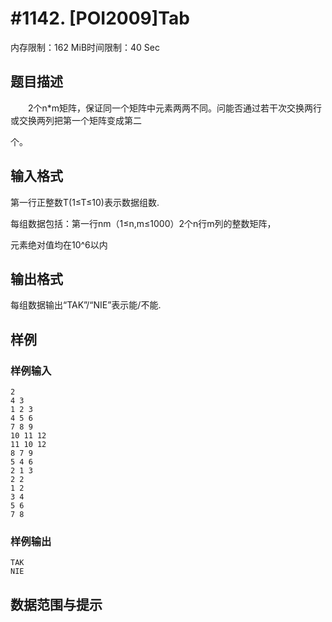 # #1142. [POI2009]Tab

内存限制：162 MiB时间限制：40 Sec

## 题目描述

　　2个n*m矩阵，保证同一个矩阵中元素两两不同。问能否通过若干次交换两行或交换两列把第一个矩阵变成第二

个。

## 输入格式

第一行正整数T(1&le;T&le;10)表示数据组数.

每组数据包括：第一行nm（1&le;n,m&le;1000）2个n行m列的整数矩阵，

元素绝对值均在10^6以内

## 输出格式

每组数据输出&ldquo;TAK&rdquo;/&ldquo;NIE&rdquo;表示能/不能.

## 样例

### 样例输入

    
    2
    4 3
    1 2 3
    4 5 6
    7 8 9
    10 11 12
    11 10 12
    8 7 9
    5 4 6
    2 1 3
    2 2
    1 2
    3 4
    5 6
    7 8
    

### 样例输出

    
    TAK
    NIE
    
    

## 数据范围与提示
